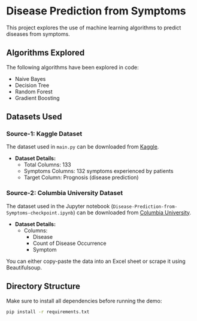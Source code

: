 # Disease Prediction from Symptoms

This project explores the use of machine learning algorithms to predict diseases from symptoms.

## Algorithms Explored

The following algorithms have been explored in code:

- Naive Bayes
- Decision Tree
- Random Forest
- Gradient Boosting

## Datasets Used

### Source-1: Kaggle Dataset

The dataset used in `main.py` can be downloaded from [Kaggle](https://www.kaggle.com/kaushil268/disease-prediction-using-machine-learning).

- **Dataset Details:**
  - Total Columns: 133
  - Symptoms Columns: 132 symptoms experienced by patients
  - Target Column: Prognosis (disease prediction)

### Source-2: Columbia University Dataset

The dataset used in the Jupyter notebook (`Disease-Prediction-from-Symptoms-checkpoint.ipynb`) can be downloaded from [Columbia University](https://impact.dbmi.columbia.edu/~friedma/Projects/DiseaseSymptomKB/index.html).

- **Dataset Details:**
  - Columns:
    - Disease
    - Count of Disease Occurrence
    - Symptom

You can either copy-paste the data into an Excel sheet or scrape it using Beautifulsoup.

## Directory Structure
Make sure to install all dependencies before running the demo:

```sh
pip install -r requirements.txt
